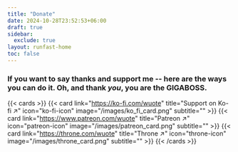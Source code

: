 ```yaml
---
title: "Donate"
date: 2024-10-28T23:52:53+06:00
draft: true
sidebar:
  exclude: true
layout: runfast-home
toc: false
---
```


### If you want to say thanks and support me -- here are the ways you can do it. Oh, and thank *you*, you are the GIGABOSS.

{{< cards >}}
{{< card link="https://ko-fi.com/wuote" title="Support on Ko-fi ↗" icon="ko-fi-icon" image="/images/ko_fi_card.png" subtitle="" >}}
{{< card link="https://www.patreon.com/wuote" title="Patreon ↗" icon="patreon-icon" image="/images/patreon_card.png" subtitle="" >}}
{{< card link="https://throne.com/wuote" title="Throne ↗" icon="throne-icon" image="/images/throne_card.png" subtitle="" >}}
{{< /cards >}}